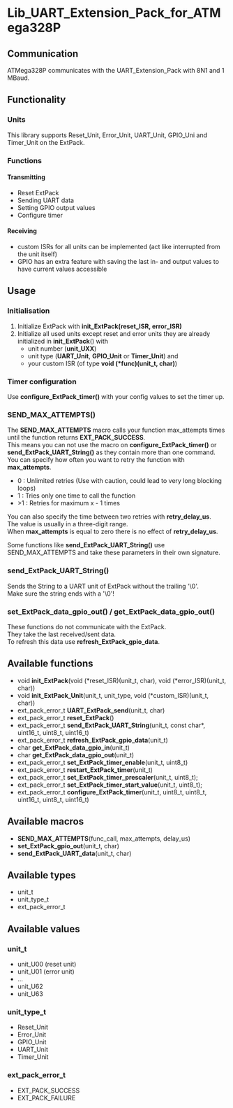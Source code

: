 # Lib_UART_Extension_Pack_for_ATMega328P

## Communication

ATMega328P communicates with the UART_Extension_Pack with 8N1 and 1 MBaud.

## Functionality
### Units

This library supports Reset_Unit, Error_Unit, UART_Unit, GPIO_Uni and Timer_Unit on the ExtPack.  

### Functions

#### Transmitting

- Reset ExtPack
- Sending UART data
- Setting GPIO output values
- Configure timer

#### Receiving

- custom ISRs for all units can be implemented (act like interrupted from the unit itself)
- GPIO has an extra feature with saving the last in- and output values to have current values accessible

## Usage

### Initialisation

1) Initialize ExtPack with __init_ExtPack(reset_ISR, error_ISR)__
2) Initialize all used units except reset and error units they are already initialized in __init_ExtPack__() with 
   - unit number (__unit_UXX__)
   - unit type (__UART_Unit__, __GPIO_Unit__ or __Timer_Unit__) and
   - your custom ISR (of type __void (*func)(unit_t, char)__)

### Timer configuration

Use __configure_ExtPack_timer()__ with your config values to set the timer up.

### SEND_MAX_ATTEMPTS()

The __SEND_MAX_ATTEMPTS__ macro calls your function max_attempts times until the function returns __EXT_PACK_SUCCESS__.  
This means you can not use the macro on __configure_ExtPack_timer()__ or __send_ExtPack_UART_String()__ as they contain more than one command.  
You can specify how often you want to retry the function with __max_attempts__.  
- 0 : Unlimited retries (Use with caution, could lead to very long blocking loops)
- 1 : Tries only one time to call the function
- \>1 : Retries for maximum x - 1 times

You can also specify the time between two retries with __retry_delay_us__.  
The value is usually in a three-digit range.  
When __max_attempts__ is equal to zero there is no effect of __retry_delay_us__.

Some functions like __send_ExtPack_UART_String()__ use SEND_MAX_ATTEMPTS and take these parameters in their own signature.

### send_ExtPack_UART_String()

Sends the String to a UART unit of ExtPack without the trailing '\0'.  
Make sure the string ends with a '\0'!

### set_ExtPack_data_gpio_out() / get_ExtPack_data_gpio_out()

These functions do not communicate with the ExtPack.  
They take the last received/sent data.  
To refresh this data use __refresh_ExtPack_gpio_data__.

## Available functions

- void __init_ExtPack__(void (*reset_ISR)(unit_t, char), void (*error_ISR)(unit_t, char))
- void __init_ExtPack_Unit__(unit_t, unit_type, void (*custom_ISR)(unit_t, char))
- ext_pack_error_t __UART_ExtPack_send__(unit_t, char)
- ext_pack_error_t __reset_ExtPack__()
- ext_pack_error_t __send_ExtPack_UART_String__(unit_t, const char*, uint16_t, uint8_t, uint16_t)
- ext_pack_error_t __refresh_ExtPack_gpio_data__(unit_t)
- char __get_ExtPack_data_gpio_in__(unit_t)
- char __get_ExtPack_data_gpio_out__(unit_t)
- ext_pack_error_t __set_ExtPack_timer_enable__(unit_t, uint8_t)
- ext_pack_error_t __restart_ExtPack_timer__(unit_t)
- ext_pack_error_t __set_ExtPack_timer_prescaler__(unit_t, uint8_t);
- ext_pack_error_t __set_ExtPack_timer_start_value__(unit_t, uint8_t);
- ext_pack_error_t __configure_ExtPack_timer__(unit_t, uint8_t, uint8_t, uint16_t, uint8_t, uint16_t)

## Available macros

- __SEND_MAX_ATTEMPTS__(func_call, max_attempts, delay_us)
- __set_ExtPack_gpio_out__(unit_t, char)
- __send_ExtPack_UART_data__(unit_t, char)

## Available types

- unit_t
- unit_type_t
- ext_pack_error_t

## Available values

### unit_t

- unit_U00 (reset unit)
- unit_U01 (error unit)
- ...
- unit_U62
- unit_U63

### unit_type_t

- Reset_Unit
- Error_Unit
- GPIO_Unit
- UART_Unit
- Timer_Unit

### ext_pack_error_t

- EXT_PACK_SUCCESS
- EXT_PACK_FAILURE